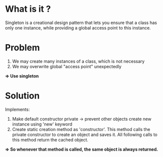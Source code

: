 # What is it ?
Singleton is a creational design pattern that lets you ensure that a class has only one instance, while providing a global access point to this instance.

# Problem
1. We may create many instances of a class, which is not necessary
2. We may overwrite global "access point" unexpectedly

**=> Use singleton**

# Solution
Implements:

1. Make default constructor private -> prevent other objects create new instance using 'new' keyword
2. Create static creation method as 'constructor'. This method calls the private constructor to create an object and saves it. All following calls to this method return the cached object.

**=> So whenever that method is called, the same object is always returned.**




